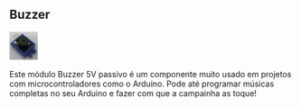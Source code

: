 ## Buzzer

<p><img src="img/1.jpeg" alt="" width="50" /></p>
Este módulo Buzzer 5V passivo é um componente muito usado em projetos com microcontroladores como o Arduino. Pode até programar músicas completas no seu Arduino e fazer com que a campainha as toque!
